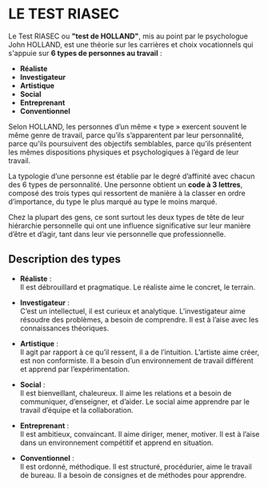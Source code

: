 # LE TEST RIASEC

Le Test RIASEC ou **"test de HOLLAND"**, mis au point par le psychologue John HOLLAND, est une théorie sur les carrières et choix vocationnels qui s'appuie sur **6 types de personnes au travail** :

-   **Réaliste**
-   **Investigateur**
-   **Artistique**
-   **Social**
-   **Entreprenant**
-   **Conventionnel**

Selon HOLLAND, les personnes d’un même « type » exercent souvent le même genre de travail, parce qu’ils s’apparentent par leur personnalité, parce qu’ils poursuivent des objectifs semblables, parce qu’ils présentent les mêmes dispositions physiques et psychologiques à l’égard de leur travail.

La typologie d’une personne est établie par le degré d’affinité avec chacun des 6 types de personnalité. Une personne obtient un **code à 3 lettres**, composé des trois types qui ressortent de manière à la classer en ordre d’importance, du type le plus marqué au type le moins marqué.

Chez la plupart des gens, ce sont surtout les deux types de tête de leur hiérarchie personnelle qui ont une influence significative sur leur manière d’être et d’agir, tant dans leur vie personnelle que professionnelle.

## Description des types

-   **Réaliste** :  
    Il est débrouillard et pragmatique. Le réaliste aime le concret, le terrain.
    
-   **Investigateur** :  
    C’est un intellectuel, il est curieux et analytique. L’investigateur aime résoudre des problèmes, a besoin de comprendre. Il est à l’aise avec les connaissances théoriques.
    
-   **Artistique** :  
    Il agit par rapport à ce qu’il ressent, il a de l’intuition. L’artiste aime créer, est non conformiste. Il a besoin d’un environnement de travail différent et apprend par l’expérimentation.
    
-   **Social** :  
    Il est bienveillant, chaleureux. Il aime les relations et a besoin de communiquer, d’enseigner, et d’aider. Le social aime apprendre par le travail d’équipe et la collaboration.
    
-   **Entreprenant** :  
    Il est ambitieux, convaincant. Il aime diriger, mener, motiver. Il est à l’aise dans un environnement compétitif et apprend en situation.
    
-   **Conventionnel** :  
    Il est ordonné, méthodique. Il est structuré, procédurier, aime le travail de bureau. Il a besoin de consignes et de méthodes pour apprendre.
<!--stackedit_data:
eyJoaXN0b3J5IjpbLTQ1ODAzNzAxM119
-->